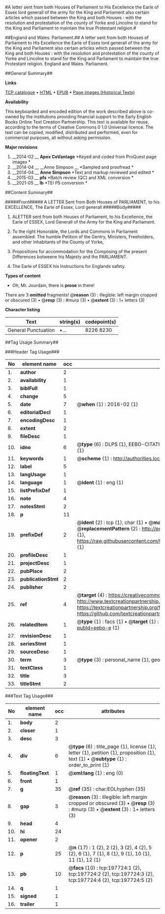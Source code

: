 #A letter sent from both Houses of Parliament to His Excellence the Earle of Essex lord generall of the army for the King and Parliament also certain articles which passed between the King and both Houses : with the resolution and protestation of the county of Yorke and Lincolne to stand for the King and Parliament to maintain the true Protestant religion.#

##England and Wales. Parliament.##
A letter sent from both Houses of Parliament to His Excellence the Earle of Essex lord generall of the army for the King and Parliament also certain articles which passed between the King and both Houses : with the resolution and protestation of the county of Yorke and Lincolne to stand for the King and Parliament to maintain the true Protestant religion.
England and Wales. Parliament.

##General Summary##

**Links**

[TCP catalogue](http://www.ota.ox.ac.uk/tcp/)  • 
[HTML](http://tei.it.ox.ac.uk/tcp/Texts-HTML/free/B22/B22027.html)  • 
[EPUB](http://tei.it.ox.ac.uk/tcp/Texts-EPUB/free/B22/B22027.epub) • 
[Page images (Historical Texts)](https://historicaltexts.jisc.ac.uk/eebo-12299366e)

**Availability**

This keyboarded and encoded edition of the work described above is co-owned by the
    institutions providing financial support to the Early English Books Online Text Creation
    Partnership. This text is available for reuse, according to the terms of  Creative Commons 0 1.0 Universal
    licence. The text can be copied, modified, distributed and performed, even for commercial
    purposes, all without asking permission.

**Major revisions**

1. __2014-02 __ __Apex CoVantage__ *Keyed and coded from ProQuest page images *
1. __2014-04 __ __Anne Simpson __ *Sampled and proofread *
1. __2014-04 __ __Anne Simpson__ *Text and markup reviewed and edited *
1. __2015-03 __ __pfs__ *Batch review (QC) and XML conversion *
1. __2021-05 __ __lb__ *TEI P5 conversion *

##Content Summary##

#####Front#####
 A LETTER Sent from Both Houses of PARLIAMENT, to his EXCELLENCE, The Earle of Essex, Lord generall 
#####Body#####

1. ALETTER sent from both Houses of Parliament, to his Excellence, the Earle of ESSEX, Lord Generall of the Army for the King and Parliament.

1. To the right Honorable, the Lords and Commons in Parliament assembled: The humble Petition of the Gentry, Ministers, Freeholders, and other Inhabitants of the County of Yorke,

1. Propositions for accommodation for the Composing of the present Differences botweene his Majesty and the PARLIAMENT.

1. The Earle of ESSEX his Instructions for Englands safety.

**Types of content**

  * Oh, Mr. Jourdain, there is **prose** in there!

There are 3 **omitted** fragments! 
 @__reason__ (3) : illegible: left margin cropped or obscured (3)  •  @__resp__ (3) : #murp (3)  •  @__extent__ (3) : 1+ letters (3)

**Character listing**


|Text|string(s)|codepoint(s)|
|---|---|---|
|General Punctuation|•…|8226 8230|

##Tag Usage Summary##

###Header Tag Usage###

|No|element name|occ|attributes|
|---|---|---|---|
|1.|__author__|2||
|2.|__availability__|1||
|3.|__biblFull__|1||
|4.|__change__|5||
|5.|__date__|7| @__when__ (1) : 2016-02 (1)|
|6.|__editorialDecl__|1||
|7.|__encodingDesc__|1||
|8.|__extent__|2||
|9.|__fileDesc__|1||
|10.|__idno__|6| @__type__ (6) : DLPS (1), EEBO-CITATION (1), VID (1), EEBO-PROQUEST (1), STC (1), OCLC (1)|
|11.|__keywords__|1| @__scheme__ (1) : http://authorities.loc.gov/ (1)|
|12.|__label__|5||
|13.|__langUsage__|1||
|14.|__language__|1| @__ident__ (1) : eng (1)|
|15.|__listPrefixDef__|1||
|16.|__note__|4||
|17.|__notesStmt__|2||
|18.|__p__|11||
|19.|__prefixDef__|2| @__ident__ (2) : tcp (1), char (1)  •  @__matchPattern__ (2) : ([0-9\-]+):([0-9IVX]+) (1), (.+) (1)  •  @__replacementPattern__ (2) : http://eebo.chadwyck.com/downloadtiff?vid=$1&page=$2 (1), https://raw.githubusercontent.com/textcreationpartnership/Texts/master/tcpchars.xml#$1 (1)|
|20.|__profileDesc__|1||
|21.|__projectDesc__|1||
|22.|__pubPlace__|2||
|23.|__publicationStmt__|2||
|24.|__publisher__|2||
|25.|__ref__|4| @__target__ (4) : https://creativecommons.org/publicdomain/zero/1.0/ (1), http://www.textcreationpartnership.org/docs/. (1), https://textcreationpartnership.org/faq/#faq05 (1), https://github.com/textcreationpartnership (1)|
|26.|__relatedItem__|1| @__type__ (1) : facs (1)  •  @__target__ (1) : https://data.historicaltexts.jisc.ac.uk/view?pubId=eebo-e (1)|
|27.|__revisionDesc__|1||
|28.|__seriesStmt__|1||
|29.|__sourceDesc__|1||
|30.|__term__|3| @__type__ (3) : personal_name (1), geographic_name (2)|
|31.|__textClass__|1||
|32.|__title__|3||
|33.|__titleStmt__|2||


###Text Tag Usage###

|No|element name|occ|attributes|
|---|---|---|---|
|1.|__body__|2||
|2.|__closer__|1||
|3.|__desc__|3||
|4.|__div__|6| @__type__ (6) : title_page (1), license (1), letter (1), petition (1), proposition (1), text (1)  •  @__subtype__ (1) : order_to_print (1)|
|5.|__floatingText__|1| @__xml:lang__ (1) : eng (0)|
|6.|__front__|1||
|7.|__g__|35| @__ref__ (35) : char:EOLhyphen (35)|
|8.|__gap__|3| @__reason__ (3) : illegible: left margin cropped or obscured (3)  •  @__resp__ (3) : #murp (3)  •  @__extent__ (3) : 1+ letters (3)|
|9.|__head__|4||
|10.|__hi__|24||
|11.|__opener__|2||
|12.|__p__|25| @__n__ (17) : 1 (2), 2 (2), 3 (2), 4 (2), 5 (2), 6 (1), 7 (1), 8 (1), 9 (1), 10 (1), 11 (1), 12 (1)|
|13.|__pb__|10| @__facs__ (10) : tcp:197724:1 (2), tcp:197724:2 (2), tcp:197724:3 (2), tcp:197724:4 (2), tcp:197724:5 (2)|
|14.|__q__|1||
|15.|__signed__|1||
|16.|__trailer__|1||
